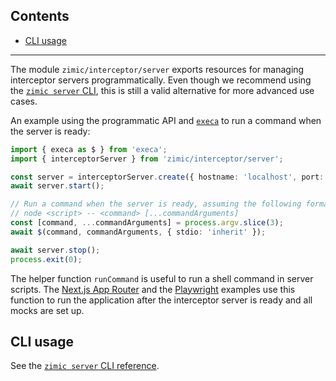 ## Contents <!-- omit from toc -->

- [CLI usage](#cli-usage)

---

The module `zimic/interceptor/server` exports resources for managing interceptor servers programmatically. Even though
we recommend using the [`zimic server` CLI](CLI:-`zimic-server`), this is still a valid alternative for more advanced
use cases.

An example using the programmatic API and [`execa`](https://www.npmjs.com/package/execa) to run a command when the
server is ready:

```ts
import { execa as $ } from 'execa';
import { interceptorServer } from 'zimic/interceptor/server';

const server = interceptorServer.create({ hostname: 'localhost', port: 3000 });
await server.start();

// Run a command when the server is ready, assuming the following format:
// node <script> -- <command> [...commandArguments]
const [command, ...commandArguments] = process.argv.slice(3);
await $(command, commandArguments, { stdio: 'inherit' });

await server.stop();
process.exit(0);
```

The helper function `runCommand` is useful to run a shell command in server scripts. The
[Next.js App Router](../../examples/README.md#nextjs) and the [Playwright](../../examples/README.md#playwright) examples
use this function to run the application after the interceptor server is ready and all mocks are set up.

## CLI usage

See the [`zimic server` CLI reference](CLI:-`zimic-server`).
